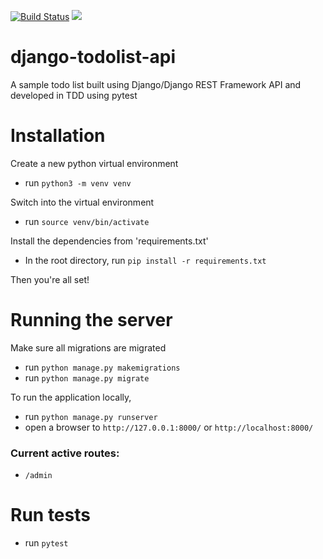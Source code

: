 [![Build Status](https://travis-ci.com/hejeong/django-todolist-api.svg?branch=master)](https://travis-ci.com/hejeong/django-todolist-api)
![](https://github.com/hejeong/django-todolist-api/workflows/Run%20Tests/badge.svg)
# django-todolist-api
A sample todo list built using Django/Django REST Framework API and developed in TDD using pytest

# Installation
Create a new python virtual environment <br/>
- run `python3 -m venv venv` <br/>

Switch into the virtual environment <br/>
- run `source venv/bin/activate`

Install the dependencies from 'requirements.txt'<br/>
- In the root directory, run `pip install -r requirements.txt` <br/>

Then you're all set!
# Running the server
Make sure all migrations are migrated <br/>
- run `python manage.py makemigrations`
- run `python manage.py migrate`

To run the application locally, <br/>
- run `python manage.py runserver`
- open a browser to `http://127.0.0.1:8000/` or `http://localhost:8000/`

### Current active routes:
- `/admin`

# Run tests
- run `pytest`

